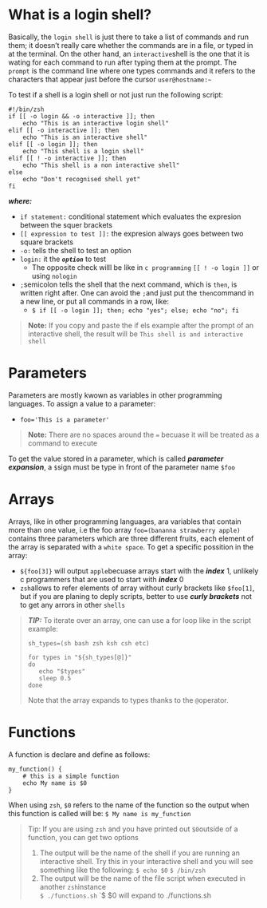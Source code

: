 # What is a login shell?  
Basically, the `login shell` is just there to take a list of commands and run them; it doesn’t really care whether the commands are in a file, or typed in at the terminal.  On the other hand, an `interactive`shell is the one that it is wating for  each command to run after typing them at the prompt. The `prompt` is the command line where one types commands and it refers to the characters that appear just before the cursor `user@hostname:~`  
  
To test if a shell is a login shell or not just run the following script:  
```terminal
#!/bin/zsh
if [[ -o login && -o interactive ]]; then
	echo "This is an interactive login shell"
elif [[ -o interactive ]]; then
	echo "This is an interactive shell"
elif [[ -o login ]]; then
    echo "This shell is a login shell"
elif [[ ! -o interactive ]]; then
    echo "This shell is a non interactive shell"
else
    echo "Don't recognised shell yet"
fi
```
***where:***
- `if statement:` conditional statement which evaluates the expresion between the squer brackets
- `[[ expression to test ]]:` the expresion always goes between two square brackets 
- `-o:` tells the shell to test an option
- `login:` it the ***`option`*** to test
	- The opposite check willl be like in `c programming` `[[ ! -o login ]]` or using `nologin`
- `;`semicolon tells the shell that the next command, which is `then`, is written right after. One can avoid the `;`and just put the `then`command in a new line, or put all commands in a row, like:  
	- `$ if [[ -o login ]]; then; echo "yes"; else; echo "no"; fi`  
>**Note:**
>If you copy and paste the if els example after the prompt of an interactive shell, the result will be `This shell is and interactive shell`  
# Parameters  
Parameters are mostly kwown as variables in other programming languages. To assign a value to a parameter:  
- `foo='This is a parameter'`  
>**Note:**
>There are no spaces around the `=` becuase it will be treated as a command to execute  
  
To get the value stored in a parameter, which is called ***parameter expansion***, a `$`sign must be type in front of the parameter name `$foo`  
# Arrays  
Arrays, like in other programming languages, ara variables that contain more than one value, i.e the foo array `foo=(bananna strawberry apple)` contains three parameters which are three different fruits, each element of the array is separated with a `white space`.
To get a specific possition in the array:
- `${foo[3]}` will output `apple`becuase arrays start with the ***index*** 1, unlikely c programmers that are used to start with ***index*** 0
- `zsh`allows to refer elements of array without curly brackets like `$foo[1]`, but if you are planing to deply scripts, better to use ***curly brackets*** not to get any arrors in other `shells`
>***TIP:***
>To iterate over an array, one can use a for loop like in the script example:
>```terminal  
>sh_types=(sh bash zsh ksh csh etc)
>
>for types in "${sh_types[@]}"
>do
>    echo "$types"
>    sleep 0.5
>done  
>```
>Note that the array expands to types thanks to the `@`operator.  
  
# Functions  
A function is declare  and define as follows:
```terminal
my_function() {
    # this is a simple function
    echo My name is $0
}
```  
When using `zsh`, `$0` refers to the name of the function so the output when this function is called will be:
`$ My name is my_function`  
>Tip:
> If you are using `zsh` and you have printed out `$0`outside of a function, you can get two options
> 1. The output will be the name of the shell if you are running an interactive shell. Try this in your interactive shell and you will see something like the following:
> `$ echo $0`
> `$ /bin/zsh`
> 2. The output will be the name of the file script when executed in another `zsh`instance  
> `$ ./functions.sh` 
> `$ $0 will expand to ./functions.sh